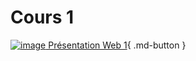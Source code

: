 # Cours 1

[![image](https://github.com/user-attachments/assets/7e5c2106-5d56-49aa-b5c3-7b3793d5735d)
Présentation Web 1](https://github.com/tim-montmorency/compendium/edit/main/docs/582-111–web1/Autres/Présentation-Web-1.md){ .md-button }

